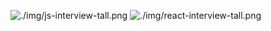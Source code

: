![./img/js-interview-tall.png](https://www.greatfrontend.com/?fpr=yangshun)
![./img/react-interview-tall.png](https://www.greatfrontend.com/?fpr=yangshun)
